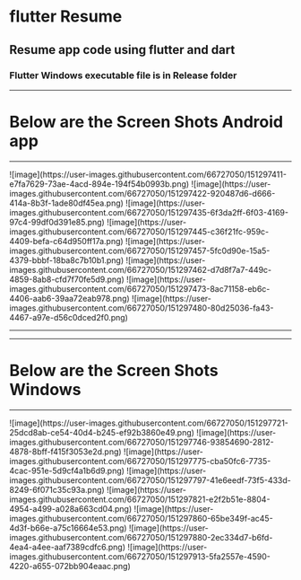 # flutter Resume
## Resume app code using flutter and dart
### Flutter Windows executable file is in Release folder

<hr>

# Below are the Screen Shots Android app

<hr>
![image](https://user-images.githubusercontent.com/66727050/151297411-e7fa7629-73ae-4acd-894e-194f54b0993b.png)
![image](https://user-images.githubusercontent.com/66727050/151297422-920487d6-d666-414a-8b3f-1ade80df45ea.png)
![image](https://user-images.githubusercontent.com/66727050/151297435-6f3da2ff-6f03-4169-97c4-99df0d391e85.png)
![image](https://user-images.githubusercontent.com/66727050/151297445-c36f21fc-959c-4409-befa-c64d950ff17a.png)
![image](https://user-images.githubusercontent.com/66727050/151297457-5fc0d90e-15a5-4379-bbbf-18ba8c7b10b1.png)
![image](https://user-images.githubusercontent.com/66727050/151297462-d7d8f7a7-449c-4859-8ab8-cfd7f70fe5d9.png)
![image](https://user-images.githubusercontent.com/66727050/151297473-8ac71158-eb6c-4406-aab6-39aa72eab978.png)
![image](https://user-images.githubusercontent.com/66727050/151297480-80d25036-fa43-4467-a97e-d56c0dced2f0.png)

<hr><hr>

# Below are the Screen Shots Windows
<hr>
![image](https://user-images.githubusercontent.com/66727050/151297721-25dcd8ab-ce54-40d4-b245-ef92b3860e49.png)
![image](https://user-images.githubusercontent.com/66727050/151297746-93854690-2812-4878-8bff-f415f3053e2d.png)
![image](https://user-images.githubusercontent.com/66727050/151297775-cba50fc6-7735-4cac-951e-5d9cf4a1b6d9.png)
![image](https://user-images.githubusercontent.com/66727050/151297797-41e6eedf-73f5-433d-8249-6f071c35c93a.png)
![image](https://user-images.githubusercontent.com/66727050/151297821-e2f2b51e-8804-4954-a499-a028a663cd04.png)
![image](https://user-images.githubusercontent.com/66727050/151297860-65be349f-ac45-4d3f-b66e-a75c16664e53.png)
![image](https://user-images.githubusercontent.com/66727050/151297880-2ec334d7-b6fd-4ea4-a4ee-aaf7389cdfc6.png)
![image](https://user-images.githubusercontent.com/66727050/151297913-5fa2557e-4590-4220-a655-072bb904eaac.png)
